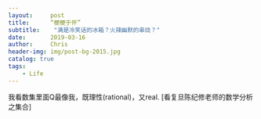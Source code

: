 ```yaml
---
layout:     post
title:      “梗梗于怀”
subtitle:    "满是冷笑话的冰箱？火辣幽默的串烧？"
date:       2019-03-16
author:     Chris
header-img: img/post-bg-2015.jpg
catalog: true
tags:
    - Life
---
```


我看数集里面Q最像我，既理性(rational)，又real. [看复旦陈纪修老师的数学分析之集合]
